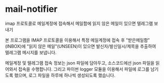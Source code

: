 # mail-notifier
imap 프로토콜로 메일계정에 접속해서 메일함에 읽지 않은 메일이 있으면 텔레그램 보내기

본 프로그램을 IMAP 프로토콜을 이용해서 특정 메일계정에 접속 후 "받은메일함"(INBOX)에 "읽지 않은 메일"(UNSEEN)이 있으면 발신자/발신일시/제목을 추출하여 텔레그램 메시지를 보냅니다.

메일계정 및 텔레그램 접속 정보는 json 파일에 담아두고, 소스코드에선 json 파일을 읽어와서 접속을 수행합니다. 그리고 파이썬 logger 모듈을 이용해서 파일에 로그를 남기도록 했으며, 로그 파일을 하루에 하나씩 생성되도록 했습니다.
